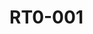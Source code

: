 # RT0-001



<div data-full-width="true">

<figure><img src="https://rider-card.com/images/cardlist/card/RT0-001.png" alt=""><figcaption></figcaption></figure>

 

<figure><img src="https://rider-card.com/images/cardlist/card/RT0-002.png" alt=""><figcaption></figcaption></figure>

 

<figure><img src="https://rider-card.com/images/cardlist/card/RT0-003.png" alt=""><figcaption></figcaption></figure>

 

<figure><img src="https://rider-card.com/images/cardlist/card/RT0-004.png" alt=""><figcaption></figcaption></figure>

 

<figure><img src="https://rider-card.com/images/cardlist/card/RT0-005.png" alt=""><figcaption></figcaption></figure>

 

<figure><img src="https://rider-card.com/images/cardlist/card/RT0-006.png" alt=""><figcaption></figcaption></figure>

 

<figure><img src="https://rider-card.com/images/cardlist/card/RT0-007.png" alt=""><figcaption></figcaption></figure>

 

<figure><img src="https://rider-card.com/images/cardlist/card/RT0-008.png" alt=""><figcaption></figcaption></figure>



<figure><img src="https://rider-card.com/images/cardlist/card/RT0-009.png" alt=""><figcaption></figcaption></figure>



<figure><img src="https://rider-card.com/images/cardlist/card/RT0-010.png" alt=""><figcaption></figcaption></figure>



<figure><img src="https://rider-card.com/images/cardlist/card/RT0-011.png" alt=""><figcaption></figcaption></figure>



<figure><img src="https://rider-card.com/images/cardlist/card/RT0-012.png" alt=""><figcaption></figcaption></figure>



<figure><img src="https://rider-card.com/images/cardlist/card/RT0-013.png" alt=""><figcaption></figcaption></figure>



<figure><img src="https://rider-card.com/images/cardlist/card/RT0-014.png" alt=""><figcaption></figcaption></figure>



<figure><img src="https://rider-card.com/images/cardlist/card/RT0-015.png" alt=""><figcaption></figcaption></figure>



<figure><img src="https://rider-card.com/images/cardlist/card/RT0-016.png" alt=""><figcaption></figcaption></figure>



<figure><img src="https://rider-card.com/images/cardlist/card/RT0-017.png" alt=""><figcaption></figcaption></figure>



<figure><img src="https://rider-card.com/images/cardlist/card/RT0-018.png" alt=""><figcaption></figcaption></figure>



<figure><img src="https://rider-card.com/images/cardlist/card/RT0-019.png" alt=""><figcaption></figcaption></figure>



<figure><img src="https://rider-card.com/images/cardlist/card/RT0-020.png" alt=""><figcaption></figcaption></figure>



<figure><img src="https://rider-card.com/images/cardlist/card/RT0-021.png" alt=""><figcaption></figcaption></figure>



<figure><img src="https://rider-card.com/images/cardlist/card/RT0-022.png" alt=""><figcaption></figcaption></figure>



<figure><img src="https://rider-card.com/images/cardlist/card/RT0-023.png" alt=""><figcaption></figcaption></figure>



<figure><img src="https://rider-card.com/images/cardlist/card/RT0-024.png" alt=""><figcaption></figcaption></figure>



<figure><img src="https://rider-card.com/images/cardlist/card/RT0-025.png" alt=""><figcaption></figcaption></figure>



<figure><img src="https://rider-card.com/images/cardlist/card/RT0-026.png" alt=""><figcaption></figcaption></figure>



<figure><img src="https://rider-card.com/images/cardlist/card/RT0-027.png" alt=""><figcaption></figcaption></figure>



<figure><img src="https://rider-card.com/images/cardlist/card/RT0-028.png" alt=""><figcaption></figcaption></figure>



<figure><img src="https://rider-card.com/images/cardlist/card/RT0-029.png" alt=""><figcaption></figcaption></figure>



<figure><img src="https://rider-card.com/images/cardlist/card/RT0-030.png" alt=""><figcaption></figcaption></figure>

</div>
